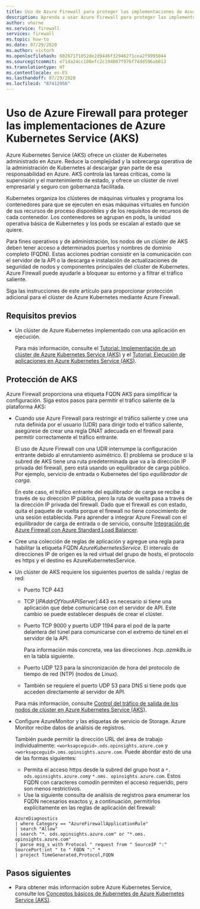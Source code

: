 ```yaml
---
title: Uso de Azure Firewall para proteger las implementaciones de Azure Kubernetes Service (AKS)
description: Aprenda a usar Azure Firewall para proteger las implementaciones de Azure Kubernetes Service (AKS)
author: vhorne
ms.service: firewall
services: firewall
ms.topic: how-to
ms.date: 07/29/2020
ms.author: victorh
ms.openlocfilehash: 602671f1052de2d9446f32946271cea2f9995044
ms.sourcegitcommit: e71da24cc108efc2c194007f976f74dd596ab013
ms.translationtype: HT
ms.contentlocale: es-ES
ms.lasthandoff: 07/29/2020
ms.locfileid: "87412956"
---
```

# <a name="use-azure-firewall-to-protect-azure-kubernetes-service-aks-deployments"></a>Uso de Azure Firewall para proteger las implementaciones de Azure Kubernetes Service (AKS)

Azure Kubernetes Service (AKS) ofrece un clúster de Kubernetes administrado en Azure. Reduce la complejidad y la sobrecarga operativa de la administración de Kubernetes al descargar gran parte de esa responsabilidad en Azure. AKS controla las tareas críticas, como la supervisión y el mantenimiento de estado, y ofrece un clúster de nivel empresarial y seguro con gobernanza facilitada.

Kubernetes organiza los clústeres de máquinas virtuales y programa los contenedores para que se ejecuten en esas máquinas virtuales en función de sus recursos de proceso disponibles y de los requisitos de recursos de cada contenedor. Los contenedores se agrupan en pods, la unidad operativa básica de Kubernetes y los pods se escalan al estado que se quiere.

Para fines operativos y de administración, los nodos de un clúster de AKS deben tener acceso a determinados puertos y nombres de dominio completo (FQDN). Estas acciones podrían consistir en la comunicación con el servidor de la API o la descarga e instalación de actualizaciones de seguridad de nodos y componentes principales del clúster de Kubernetes. Azure Firewall puede ayudarle a bloquear su entorno y a filtrar el tráfico saliente.

Siga las instrucciones de este artículo para proporcionar protección adicional para el clúster de Azure Kubernetes mediante Azure Firewall.

## <a name="prerequisites"></a>Requisitos previos

- Un clúster de Azure Kubernetes implementado con una aplicación en ejecución.

   Para más información, consulte el [Tutorial: Implementación de un clúster de Azure Kubernetes Service (AKS)](../aks/tutorial-kubernetes-deploy-cluster.md) y el [Tutorial: Ejecución de aplicaciones en Azure Kubernetes Service (AKS)](../aks/tutorial-kubernetes-deploy-application.md).


## <a name="securing-aks"></a>Protección de AKS

Azure Firewall proporciona una etiqueta FQDN AKS para simplificar la configuración. Siga estos pasos para permitir el tráfico saliente de la plataforma AKS:

- Cuando use Azure Firewall para restringir el tráfico saliente y cree una ruta definida por el usuario (UDR) para dirigir todo el tráfico saliente, asegúrese de crear una regla DNAT adecuada en el firewall para permitir correctamente el tráfico entrante. 

   El uso de Azure Firewall con una UDR interrumpe la configuración entrante debido al enrutamiento asimétrico. El problema se produce si la subred de AKS tiene una ruta predeterminada que va a la dirección IP privada del firewall, pero está usando un equilibrador de carga público. Por ejemplo, servicio de entrada o Kubernetes del tipo *equilibrador de carga*.

   En este caso, el tráfico entrante del equilibrador de carga se recibe a través de su dirección IP pública, pero la ruta de vuelta pasa a través de la dirección IP privada del firewall. Dado que el firewall es con estado, quita el paquete de vuelta porque el firewall no tiene conocimiento de una sesión establecida. Para aprender a integrar Azure Firewall con el equilibrador de carga de entrada o de servicio, consulte [Integración de Azure Firewall con Azure Standard Load Balancer](integrate-lb.md).
- Cree una colección de reglas de aplicación y agregue una regla para habilitar la etiqueta FQDN *AzureKubernetesService*. El intervalo de direcciones IP de origen es la red virtual del grupo de hosts, el protocolo es https y el destino es AzureKubernetesService.
- Un clúster de AKS requiere los siguientes puertos de salida / reglas de red:

   - Puerto TCP 443
   - TCP [*IPAddrOfYourAPIServer*]:443 es necesario si tiene una aplicación que debe comunicarse con el servidor de API. Este cambio se puede establecer después de crear el clúster.
   - Puerto TCP 9000 y puerto UDP 1194 para el pod de la parte delantera del túnel para comunicarse con el extremo de túnel en el servidor de la API.

      Para información más concreta, vea las direcciones *.hcp.<location>.azmk8s.io* en la tabla siguiente.
   - Puerto UDP 123 para la sincronización de hora del protocolo de tiempo de red (NTP) (nodos de Linux).
   - También se requiere el puerto UDP 53 para DNS si tiene pods que acceden directamente al servidor de API.

   Para más información, consulte [Control del tráfico de salida de los nodos de clúster en Azure Kubernetes Service (AKS)](../aks/limit-egress-traffic.md).
- Configure AzureMonitor y las etiquetas de servicio de Storage. Azure Monitor recibe datos de análisis de registros.

   También puede permitir la dirección URL del área de trabajo individualmente: `<worksapceguid>.ods.opinsights.azure.com` y `<worksapceguid>.oms.opinsights.azure.com`. Puede abordar esto de una de las formas siguientes:

    - Permita el acceso https desde la subred del grupo host a `*. ods.opinsights.azure.com`y `*.oms. opinsights.azure.com`. Estos FQDN con caracteres comodín permiten el acceso requerido, pero son menos restrictivos.
    - Use la siguiente consulta de análisis de registros para enumerar los FQDN necesarios exactos y, a continuación, permitirlos explícitamente en las reglas de aplicación del firewall:
   ```
   AzureDiagnostics 
   | where Category == "AzureFirewallApplicationRule" 
   | search "Allow" 
   | search "*. ods.opinsights.azure.com" or "*.oms. opinsights.azure.com"
   | parse msg_s with Protocol " request from " SourceIP ":" SourcePort:int " to " FQDN ":" * 
   | project TimeGenerated,Protocol,FQDN 
   ```


## <a name="next-steps"></a>Pasos siguientes

- Para obtener más información sobre Azure Kubernetes Service, consulte los [Conceptos básicos de Kubernetes de Azure Kubernetes Service (AKS)](../aks/concepts-clusters-workloads.md).

